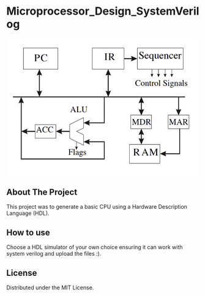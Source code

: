 # Microprocessor_Design_SystemVerilog

![GitHub Logo](Screenshot_5.png)

<div id="top"></div>

<!-- ABOUT THE PROJECT -->
## About The Project

This project was to generate a basic CPU using a Hardware Description Language (HDL). 

## How to use

Choose a HDL simulator of your own choice ensuring it can work with system verilog and upload the files :).

<!-- LICENSE -->
## License

Distributed under the MIT License.
